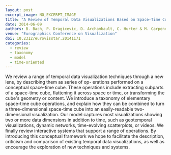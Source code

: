 ```yaml
---
layout: post
excerpt_image: NO_EXCERPT_IMAGE
title: "A Review of Temporal Data Visualizations Based on Space-Time Cube Operations"
date: 2014-06-09
authors: B. Bach, P. Dragicevic, D. Archambault, C. Hurter & M. Carpendale
venue: "Eurographics Conference on Visualization"
doi: 10.2312/eurovisstar.20141171
categories:
  - review
  - taxonomy
  - model
  - time-oriented
---
```

We review a range of temporal data visualization techniques through a new lens, by describing them as series of op- erations performed on a conceptual space-time cube. These operations include extracting subparts of a space-time cube, flattening it across space or time, or transforming the cube's geometry or content. We introduce a taxonomy of elementary space-time cube operations, and explain how they can be combined to turn a three-dimensional space-time cube into an easily-readable two-dimensional visualization. Our model captures most visualizations showing two or more data dimensions in addition to time, such as geotemporal visualizations, dynamic networks, time-evolving scatterplots, or videos. We finally review interactive systems that support a range of operations. By introducing this conceptual framework we hope to facilitate the description, criticism and comparison of existing temporal data visualizations, as well as encourage the exploration of new techniques and systems.
